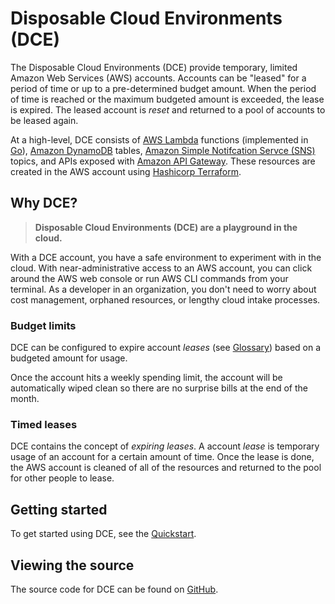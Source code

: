 # Disposable Cloud Environments (DCE)

The Disposable Cloud Environments (DCE) provide temporary,
limited Amazon Web Services (AWS) accounts. Accounts can be "leased" for a
period of time or up to a pre-determined budget amount. When the period of
time is reached or the maximum budgeted amount is exceeded, the lease is
expired. The leased account is _reset_ and returned to a pool of accounts
to be leased again.

At a high-level, DCE consists of [AWS Lambda](https://aws.amazon.com/lambda/) functions (implemented in [Go](https://golang.org/)), 
[Amazon DynamoDB](https://aws.amazon.com/dynamodb/) tables, 
[Amazon Simple Notifcation Servce (SNS)](https://aws.amazon.com/sns/) topics,
and APIs exposed with [Amazon API Gateway](https://aws.amazon.com/api-gateway/). 
These resources are created in the AWS account using [Hashicorp Terraform](https://www.terraform.io/).

## Why DCE?

> **Disposable Cloud Environments (DCE) are a playground in the cloud.**

With a DCE account, you have a safe environment to experiment with in the
cloud. With near-administrative access to an AWS account, you
can click around the AWS web console or run AWS CLI commands from your terminal. 
As a developer in an organization, you don't need to worry about cost management, 
orphaned resources, or lengthy cloud intake processes.

### Budget limits

DCE can be configured to expire account _leases_ (see [Glossary](/glossary/)) 
based on a budgeted amount for usage. 

Once the account hits a weekly spending limit, the account will be automatically
wiped clean so there are no surprise bills at the end of the month.

### Timed leases

DCE contains the concept of _expiring leases_. A account _lease_ is temporary
usage of an account for a certain amount of time. Once the lease is done,
the AWS account is cleaned of all of the resources and returned to the pool
for other people to lease.

## Getting started

To get started using DCE, see the [Quickstart](/quickstart/).

## Viewing the source

The source code for DCE can be found on [GitHub]().
